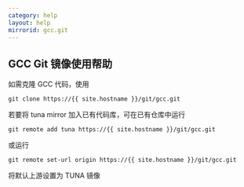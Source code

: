 ```yaml
---
category: help
layout: help
mirrorid: gcc.git
---
```


## GCC Git 镜像使用帮助

如需克隆 GCC 代码，使用

```
git clone https://{{ site.hostname }}/git/gcc.git
```

若要将 tuna mirror 加入已有代码库，可在已有仓库中运行

```
git remote add tuna https://{{ site.hostname }}/git/gcc.git
```

或运行

```
git remote set-url origin https://{{ site.hostname }}/git/gcc.git
```

将默认上游设置为 TUNA 镜像
